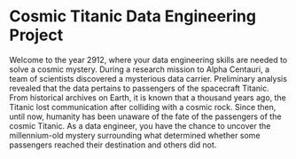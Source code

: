 # Cosmic Titanic Data Engineering Project

Welcome to the year 2912, where your data engineering skills are needed to solve a cosmic mystery. During a research mission to Alpha Centauri, a team of scientists discovered a mysterious data carrier. Preliminary analysis revealed that the data pertains to passengers of the spacecraft Titanic. From historical archives on Earth, it is known that a thousand years ago, the Titanic lost communication after colliding with a cosmic rock. Since then, until now, humanity has been unaware of the fate of the passengers of the cosmic Titanic. As a data engineer, you have the chance to uncover the millennium-old mystery surrounding what determined whether some passengers reached their destination and others did not.
